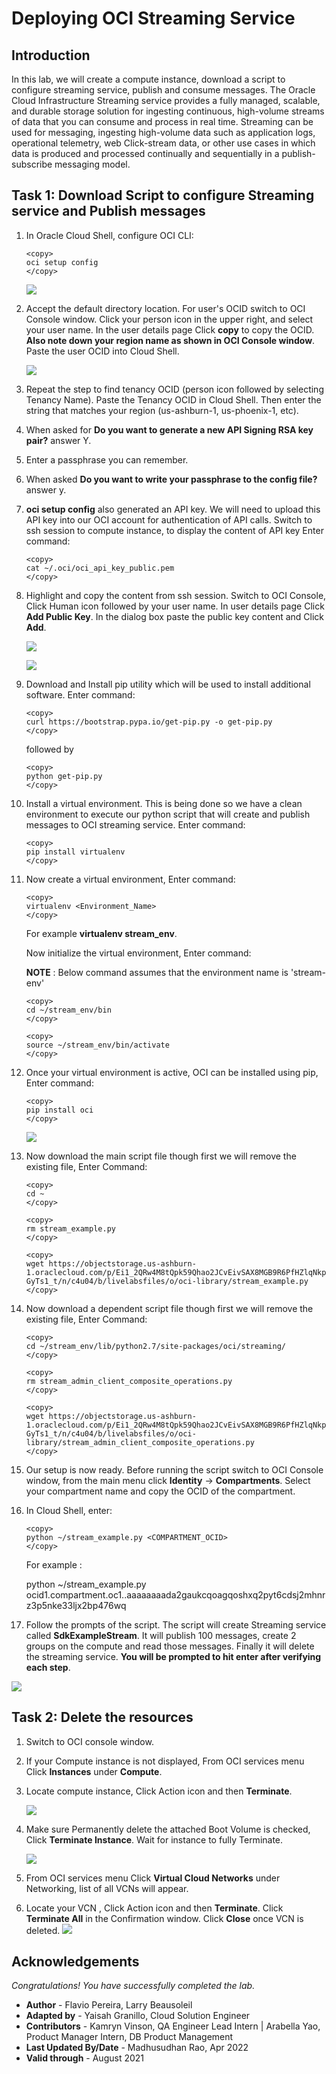 # Deploying OCI Streaming Service

## Introduction

In this lab, we will create a compute instance, download a script to configure streaming service, publish and consume messages. The Oracle Cloud Infrastructure Streaming service provides a fully managed, scalable, and durable storage solution for ingesting continuous, high-volume streams of data that you can consume and process in real time. Streaming can be used for messaging, ingesting high-volume data such as application logs, operational telemetry, web Click-stream data, or other use cases in which data is produced and processed continually and sequentially in a publish-subscribe messaging model.

## Task 1: Download Script to configure Streaming service and Publish messages

1. In Oracle Cloud Shell, configure OCI CLI:
    ```
    <copy>
    oci setup config
    </copy>
    ```

    ![](images/oci-cli-config.png)

2. Accept the default directory location. For user's OCID switch to OCI Console window. Click your person icon in the upper right, and select your user name. In the user details page Click **copy** to copy the OCID. **Also note down your region name as shown in OCI Console window**. Paste the user OCID into Cloud Shell.

     ![](images/Stream_004.PNG " ")

3. Repeat the step to find tenancy OCID (person icon followed by selecting Tenancy Name). Paste the Tenancy OCID in Cloud Shell. Then enter the string that matches your region (us-ashburn-1, us-phoenix-1, etc).

4. When asked for **Do you want to generate a new API Signing RSA key pair?** answer Y.

5. Enter a passphrase you can remember.

5. When asked **Do you want to write your passphrase to the config file?** answer y.

5. **oci setup config** also generated an API key. We will need to upload this API key into our OCI account for authentication of API calls. Switch to ssh session to compute instance, to display the content of API key Enter command:

    ```
    <copy>
    cat ~/.oci/oci_api_key_public.pem
    </copy>
    ```

6. Highlight and copy the content from ssh session. Switch to OCI Console, Click Human icon followed by your user name. In user details page Click **Add Public Key**. In the dialog box paste the public key content and Click **Add**.

     ![](images/Stream_006.PNG " ")

     ![](images/add-public-api-key.png)

7. Download and Install pip utility which will be used to install additional software. Enter command:

    ```
    <copy>
    curl https://bootstrap.pypa.io/get-pip.py -o get-pip.py
    </copy>
    ```

    followed by

    ```
    <copy>
    python get-pip.py
    </copy>
    ```

8. Install a virtual environment. This is being done so we have a clean environment to execute our python script that will create and publish messages to OCI streaming service. Enter command:

    ```
    <copy>
    pip install virtualenv
    </copy>
    ```

9. Now create a virtual environment, Enter command:

    ```
    <copy>
    virtualenv <Environment_Name>
    </copy>
    ```
    For example **virtualenv stream\_env**.

    Now initialize the virtual environment, Enter command:

    **NOTE** : Below command assumes that the environment name is 'stream-env'

    ```
    <copy>
    cd ~/stream_env/bin
    </copy>
    ```

    ```
    <copy>
    source ~/stream_env/bin/activate
    </copy>
    ```

10. Once your virtual environment is active, OCI can be installed using pip, Enter command:

    ```
    <copy>
    pip install oci
    </copy>
    ```

     ![](images/install-stream.png)

11. Now download the main script file though first we will remove the existing file, Enter Command:

    ```
    <copy>
    cd ~
    </copy>
    ```

    ```
    <copy>
    rm stream_example.py
    </copy>
    ```

    ```
    <copy>
    wget https://objectstorage.us-ashburn-1.oraclecloud.com/p/Ei1_2QRw4M8tQpk59Qhao2JCvEivSAX8MGB9R6PfHZlqNkpkAcnVg4V3-GyTs1_t/n/c4u04/b/livelabsfiles/o/oci-library/stream_example.py
    </copy>
    ```

12. Now download a dependent script file though first we will remove the existing file, Enter Command:

    ```
    <copy>
    cd ~/stream_env/lib/python2.7/site-packages/oci/streaming/
    </copy>
    ```

    ```
    <copy>
    rm stream_admin_client_composite_operations.py
    </copy>
    ```

    ```
    <copy>
    wget https://objectstorage.us-ashburn-1.oraclecloud.com/p/Ei1_2QRw4M8tQpk59Qhao2JCvEivSAX8MGB9R6PfHZlqNkpkAcnVg4V3-GyTs1_t/n/c4u04/b/livelabsfiles/o/oci-library/stream_admin_client_composite_operations.py
    </copy>
    ```

13. Our setup is now ready. Before running the script switch to OCI Console window, from the main menu click **Identity** -> **Compartments**. Select your compartment name and copy the OCID of the compartment.

14. In Cloud Shell, enter:

    ```
    <copy>
    python ~/stream_example.py <COMPARTMENT_OCID>
    </copy>
    ```

    For example :

    python ~/stream\_example.py ocid1.compartment.oc1..aaaaaaaada2gaukcqoagqoshxq2pyt6cdsj2mhnrz3p5nke33ljx2bp476wq

15. Follow the prompts of the script. The script will create Streaming service called **SdkExampleStream**. It will publish 100 messages, create 2 groups on the compute and read those messages. Finally it will delete the streaming service. **You will be prompted to hit enter after verifying each step**.

  ![](images/delete-stream.png)

## Task 2: Delete the resources

1. Switch to OCI console window.

2. If your Compute instance is not displayed, From OCI services menu Click **Instances** under **Compute**.

3. Locate compute instance, Click Action icon and then **Terminate**.

     ![](images/RESERVEDIP_HOL0016.PNG " ")

4. Make sure Permanently delete the attached Boot Volume is checked, Click **Terminate Instance**. Wait for instance to fully Terminate.

     ![](images/RESERVEDIP_HOL0017.PNG " ")

5. From OCI services menu Click **Virtual Cloud Networks** under Networking, list of all VCNs will appear.

6. Locate your VCN , Click Action icon and then **Terminate**. Click **Terminate All** in the Confirmation window. Click **Close** once VCN is deleted.
     ![](images/RESERVEDIP_HOL0018.PNG " ")


## Acknowledgements
*Congratulations! You have successfully completed the lab.*

- **Author** - Flavio Pereira, Larry Beausoleil
- **Adapted by** -  Yaisah Granillo, Cloud Solution Engineer
- **Contributors** - Kamryn Vinson, QA Engineer Lead Intern | Arabella Yao, Product Manager Intern, DB Product Management
- **Last Updated By/Date** - Madhusudhan Rao, Apr 2022
- **Valid through** - August 2021

